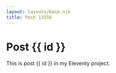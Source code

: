 ```yaml
---
layout: layouts/base.njk
title: Post 13558
---
```


# Post {{ id }}

This is post {{ id }} in my Eleventy project.
